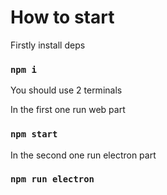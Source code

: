 # How to start

Firstly install deps

### `npm i`

You should use 2 terminals

In the first one run web part

### `npm start`

In the second one run electron part

### `npm run electron`

